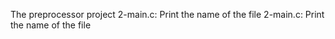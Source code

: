 The preprocessor project
2-main.c: Print the name of the file
2-main.c: Print the name of the file

